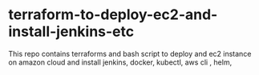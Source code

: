# terraform-to-deploy-ec2-and-install-jenkins-etc
This repo contains terraforms and bash script to deploy and ec2 instance on amazon cloud and install jenkins, docker, kubectl, aws cli , helm, 

